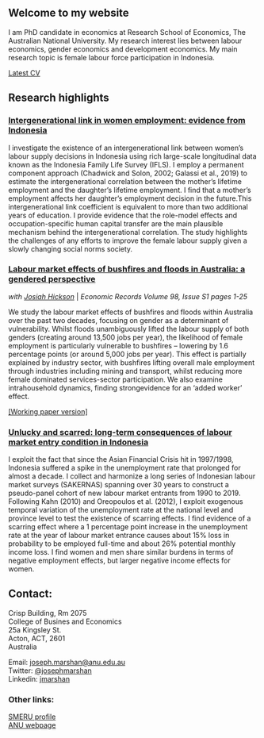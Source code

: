 ## Welcome to my website

I am PhD candidate in economics at Research School of Economics, The Australian National University. My research interest lies between labour economics, gender economics and development economics. My main research topic is female labour force participation in Indonesia.

[Latest CV](https://jnmarshan.github.io/resume)

## Research highlights

### [Intergenerational link in women employment: evidence from Indonesia](https://jnmarshan.github.io/docs/motherdaughter_web.pdf)
I investigate the existence of an intergenerational link between women’s labour supply decisions in Indonesia using rich large-scale longitudinal data known as the Indonesia Family Life Survey (IFLS). I employ a permanent component approach (Chadwick and Solon, 2002; Galassi et al., 2019) to estimate the intergenerational correlation between the mother’s lifetime employment and the daughter’s lifetime employment. I find that a mother’s employment affects her daughter’s employment decision in the future.This intergenerational link coefficient is equivalent to more than two additional years of education. I provide evidence that the role-model effects and occupation-specific human capital transfer are the main plausible mechanism behind the intergenerational correlation. The study highlights the challenges of any efforts to improve the female labour supply given a slowly changing social norms society.

### [Labour market effects of bushfires and floods in Australia: a gendered perspective](https://onlinelibrary.wiley.com/doi/full/10.1111/1475-4932.12688)
_with [Josiah Hickson](https://www.linkedin.com/in/josh-hickson-a36a4010a/?originalSubdomain=au)_ | _Economic Records Volume 98, Issue S1 pages 1-25_

We study the labour market effects of bushfires and floods within Australia over the past two decades, focusing on gender as a determinant of vulnerability. Whilst floods unambiguously lifted the labour supply of both genders (creating around 13,500 jobs per year), the likelihood of female employment is particularly vulnerable to bushfires – lowering by 1.6 percentage points (or around 5,000 jobs per year). This effect is partially explained by industry sector, with bushfires lifting overall male employment through industries including mining and transport, whilst reducing more female dominated services-sector participation. We also examine intrahousehold dynamics, finding strongevidence for an ‘added worker’ effect.

[\[Working paper version\]](https://jnmarshan.github.io/docs/Compiled_Gendered_consequences_of_natural_disaster_Final_ER.pdf)

### [Unlucky and scarred: long-term consequences of labour market entry condition in Indonesia](https://jnmarshan.github.io/docs/unluckyscarriing_web.pdf)
I exploit the fact that since the Asian Financial Crisis hit in 1997/1998, Indonesia suffered a spike in the unemployment rate that prolonged for almost a decade. I collect and harmonize a long series of Indonesian labour market surveys (SAKERNAS) spanning over 30 years to construct a pseudo-panel cohort of new labour market entrants from 1990 to 2019. Following Kahn (2010) and Oreopoulos et al. (2012), I exploit exogenous temporal variation of the unemployment rate at the national level and province level to test the existence of scarring effects. I find evidence of a scarring effect where a 1 percentage point increase in the unemployment rate at the year of labour market entrance causes about 15% loss in probability to be employed full-time and about 26% potential monthly income loss. I find women and men share similar burdens in terms of negative employment effects, but larger negative income effects for women.

## Contact:
Crisp Building, Rm 2075  
College of Busines and Economics  
25a Kingsley St.  
Acton, ACT, 2601  
Australia

Email: [joseph.marshan@anu.edu.au](mailto:joseph.marshan@anu.edu.au)  
Twitter: [@josephmarshan](https://twitter.com/JosephMarshan)  
Linkedin: [jmarshan](https://www.linkedin.com/in/jmarshan/)

### Other links:
[SMERU profile](https://www.smeru.or.id/en/content/joseph-natanael-marshan)   
[ANU webpage](https://www.cbe.anu.edu.au/about/staff-directory/?profile=Joseph-Marshan)
